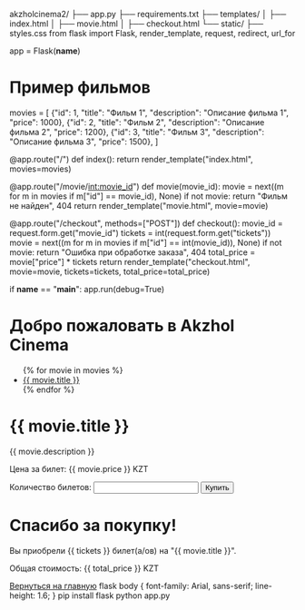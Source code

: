 akzholcinema2/
├── app.py
├── requirements.txt
├── templates/
│   ├── index.html
│   ├── movie.html
│   ├── checkout.html
└── static/
    ├── styles.css
from flask import Flask, render_template, request, redirect, url_for

app = Flask(__name__)

# Пример фильмов
movies = [
    {"id": 1, "title": "Фильм 1", "description": "Описание фильма 1", "price": 1000},
    {"id": 2, "title": "Фильм 2", "description": "Описание фильма 2", "price": 1200},
    {"id": 3, "title": "Фильм 3", "description": "Описание фильма 3", "price": 1500},
]

@app.route("/")
def index():
    return render_template("index.html", movies=movies)

@app.route("/movie/<int:movie_id>")
def movie(movie_id):
    movie = next((m for m in movies if m["id"] == movie_id), None)
    if not movie:
        return "Фильм не найден", 404
    return render_template("movie.html", movie=movie)

@app.route("/checkout", methods=["POST"])
def checkout():
    movie_id = request.form.get("movie_id")
    tickets = int(request.form.get("tickets"))
    movie = next((m for m in movies if m["id"] == int(movie_id)), None)
    if not movie:
        return "Ошибка при обработке заказа", 404
    total_price = movie["price"] * tickets
    return render_template("checkout.html", movie=movie, tickets=tickets, total_price=total_price)

if __name__ == "__main__":
    app.run(debug=True)
<!DOCTYPE html>
<html lang="en">
<head>
    <meta charset="UTF-8">
    <meta name="viewport" content="width=device-width, initial-scale=1.0">
    <title>Akzhol Cinema</title>
</head>
<body>
    <h1>Добро пожаловать в Akzhol Cinema</h1>
    <ul>
        {% for movie in movies %}
        <li>
            <a href="{{ url_for('movie', movie_id=movie.id) }}">{{ movie.title }}</a>
        </li>
        {% endfor %}
    </ul>
</body>
</html>
<!DOCTYPE html>
<html lang="en">
<head>
    <meta charset="UTF-8">
    <meta name="viewport" content="width=device-width, initial-scale=1.0">
    <title>{{ movie.title }}</title>
</head>
<body>
    <h1>{{ movie.title }}</h1>
    <p>{{ movie.description }}</p>
    <p>Цена за билет: {{ movie.price }} KZT</p>
    <form action="{{ url_for('checkout') }}" method="post">
        <input type="hidden" name="movie_id" value="{{ movie.id }}">
        <label for="tickets">Количество билетов:</label>
        <input type="number" name="tickets" id="tickets" min="1" required>
        <button type="submit">Купить</button>
    </form>
</body>
</html>
<!DOCTYPE html>
<html lang="en">
<head>
    <meta charset="UTF-8">
    <meta name="viewport" content="width=device-width, initial-scale=1.0">
    <title>Подтверждение заказа</title>
</head>
<body>
    <h1>Спасибо за покупку!</h1>
    <p>Вы приобрели {{ tickets }} билет(а/ов) на "{{ movie.title }}".</p>
    <p>Общая стоимость: {{ total_price }} KZT</p>
    <a href="{{ url_for('index') }}">Вернуться на главную</a>
</body>
</html>
flask
body {
    font-family: Arial, sans-serif;
    line-height: 1.6;
}
pip install flask
python app.py

